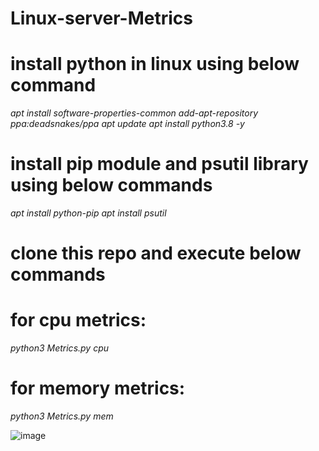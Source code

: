 # Linux-server-Metrics

# install python in linux using below command

*apt install software-properties-common add-apt-repository ppa:deadsnakes/ppa apt update apt install python3.8 -y*

# install pip module and psutil library using below commands

*apt install python-pip*
*apt install psutil*


# clone this repo and execute below commands

# for cpu metrics: 
*python3 Metrics.py cpu*



# for memory metrics: 
*python3 Metrics.py mem*

![image](https://user-images.githubusercontent.com/78022545/110931814-b4ddf700-8350-11eb-8748-591492416227.png)



